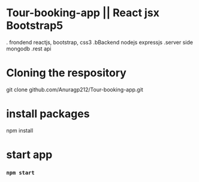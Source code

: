 # Tour-booking-app || React jsx Bootstrap5
. frondend reactjs, bootstrap, css3
.bBackend nodejs expressjs 
.server side mongodb
.rest api 
# Cloning the respository
git clone github.com/Anuragp212/Tour-booking-app.git

# install packages 
 npm install

# start app
### `npm start`


